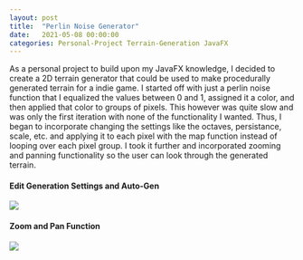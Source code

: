 ```yaml
---
layout: post
title:  "Perlin Noise Generator"
date:   2021-05-08 00:00:00
categories: Personal-Project Terrain-Generation JavaFX
---
```


As a personal project to build upon my JavaFX knowledge, I decided to create a 2D terrain generator that could be used to make procedurally generated terrain for a indie game. I started off with just a perlin noise function that I equalized the values between 0 and 1, assigned it a color, and then applied that color to groups of pixels. This however was quite slow and was only the first iteration with none of the functionality I wanted. Thus, I began to incorporate changing the settings like the octaves, persistance, scale, etc. and applying it to each pixel with the map function instead of looping over each pixel group. I took it further and incorporated zooming and panning functionality so the user can look through the generated terrain.

<h4>  Edit Generation Settings and Auto-Gen </h4>
<img src="{{'/assets/images/TerrainGenVid1.gif' | relative_url}}" />

<h4> Zoom and Pan Function </h4>
<img src="{{'/assets/images/TerrainGenVid2.gif' | relative_url}}" />
